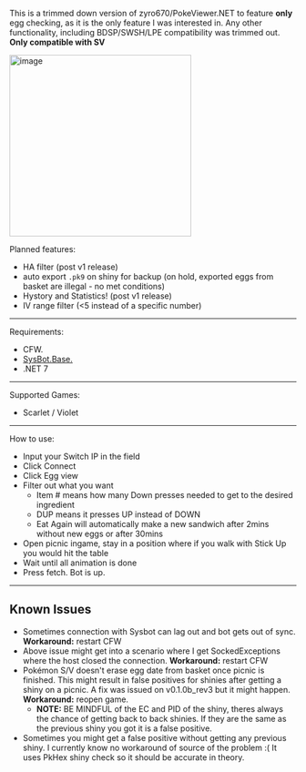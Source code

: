 This is a trimmed down version of zyro670/PokeViewer.NET to feature **only** egg checking, as it is the only feature I was interested in. Any other functionality, including BDSP/SWSH/LPE compatibility was trimmed out. **Only compatible with SV**

<img width="319" alt="image" src="https://user-images.githubusercontent.com/15164001/215330433-b6b1c0bc-9ad2-4a75-bbde-7396f1f12db8.png">

Planned features:
* HA filter (post v1 release)
* auto export `.pk9` on shiny for backup (on hold, exported eggs from basket are illegal - no met conditions)
* Hystory and Statistics! (post v1 release)
* IV range filter (<5 instead of a specific number)

-----

Requirements:
- CFW.
- [SysBot.Base.](https://github.com/Koi-3088/sys-usb-botbase)
- .NET 7

-----

Supported Games:
- Scarlet / Violet

-----

How to use:
- Input your Switch IP in the field
- Click Connect
- Click Egg view
- Filter out what you want
    - Item # means how many Down presses needed to get to the desired ingredient
    - DUP means it presses UP instead of DOWN
    - Eat Again will automatically make a new sandwich after 2mins without new eggs or after 30mins
- Open picnic ingame, stay in a position where if you walk with Stick Up you would hit the table
- Wait until all animation is done
- Press fetch. Bot is up.

---

## Known Issues
* Sometimes connection with Sysbot can lag out and bot gets out of sync. **Workaround:** restart CFW
* Above issue might get into a scenario where I get SockedExceptions where the host closed the connection. **Workaround:** restart CFW
* Pokémon S/V doesn't erase egg date from basket once picnic is finished. This might result in false positives for shinies after getting a shiny on a picnic. A fix was issued on v0.1.0b_rev3 but it might happen. **Workaround:** reopen game.
    * **NOTE:** BE MINDFUL of the EC and PID of the shiny, theres always the chance of getting back to back shinies. If they are the same as the previous shiny you got it is a false positive.
* Sometimes you might get a false positive without getting any previous shiny. I currently know no workaround of source of the problem :( It uses PkHex shiny check so it should be accurate in theory.
